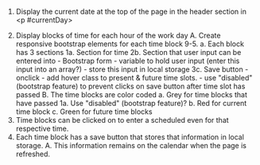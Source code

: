 1. Display the current date at the top of the page in the header section in <p #currentDay></p>
2. Display blocks of time for each hour of the work day
   A. Create responsive bootstrap elements for each time block 9-5.
   a. Each block has 3 sections
   1a. Section for time
   2b. Section that user input can be entered into - Bootstrap form - variable to hold user input (enter this input into an array?) - store this input in local storage
   3c. Save button - onclick - add hover class to present & future time slots. - use "disabled" (bootstrap feature) to prevent clicks on save button after time slot has passed
   B. The time blocks are color coded
   a. Grey for time blocks that have passed
   1a. Use "disabled" (bootstrap feature)?
   b. Red for current time block
   c. Green for future time blocks
3. Time blocks can be clicked on to enter a scheduled even for that respective time.
4. Each time block has a save button that stores that information in local storage.
   A. This information remains on the calendar when the page is refreshed.
